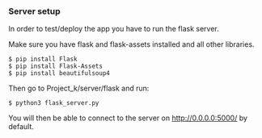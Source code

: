 ### Server setup

In order to test/deploy the app you have to run the flask server.

Make sure you have flask and flask-assets installed and all other libraries.

```
$ pip install Flask
$ pip install Flask-Assets
$ pip install beautifulsoup4
```

Then go to Project_k/server/flask and run:

```
$ python3 flask_server.py
```

You will then be able to connect to the server on http://0.0.0.0:5000/ by default.
